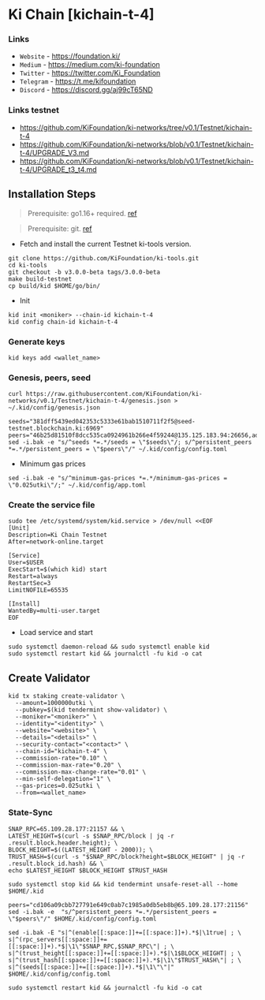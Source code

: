 # Ki Chain [kichain-t-4]
### Links
* `Website` - https://foundation.ki/
* `Medium` - https://medium.com/ki-foundation
* `Twitter` - https://twitter.com/Ki_Foundation
* `Telegram` - https://t.me/kifoundation
* `Discord` - https://discord.gg/aj99cT65ND
### Links testnet
* https://github.com/KiFoundation/ki-networks/tree/v0.1/Testnet/kichain-t-4
* https://github.com/KiFoundation/ki-networks/blob/v0.1/Testnet/kichain-t-4/UPGRADE_V3.md
* https://github.com/KiFoundation/ki-networks/blob/v0.1/Testnet/kichain-t-4/UPGRADE_t3_t4.md

## Installation Steps
>Prerequisite: go1.16+ required. [ref](https://golang.org/doc/install)

>Prerequisite: git. [ref](https://github.com/git/git)

* Fetch and install the current Testnet ki-tools version.
```shell
git clone https://github.com/KiFoundation/ki-tools.git
cd ki-tools
git checkout -b v3.0.0-beta tags/3.0.0-beta
make build-testnet
cp build/kid $HOME/go/bin/
```
* Init
```
kid init <moniker> --chain-id kichain-t-4
kid config chain-id kichain-t-4
```

### Generate keys
```
kid keys add <wallet_name>
```
### Genesis, peers, seed
```
curl https://raw.githubusercontent.com/KiFoundation/ki-networks/v0.1/Testnet/kichain-t-4/genesis.json > ~/.kid/config/genesis.json
```
```
seeds="381dff5439ed042353c5333e61bab1510711f2f5@seed-testnet.blockchain.ki:6969"
peers="46b25d81510f8dcc535ca0924961b266e4f59244@135.125.183.94:26656,ada3bbf64f963e764bfe003276354bd121e80ae0@95.111.248.200:26656,276f6fb420b3595b63c2a13d35868cb530a31578@65.21.159.19:26656,7e5710ee0b1576a78a21a89e1588b6c95ee69873@194.163.137.193:26656,323a5c9ccfb73573cbcd634c497b2a7405b198fa@142.132.137.114:26656"
sed -i.bak -e "s/^seeds *=.*/seeds = \"$seeds\"/; s/^persistent_peers *=.*/persistent_peers = \"$peers\"/" ~/.kid/config/config.toml
```
* Minimum gas prices
```
sed -i.bak -e "s/^minimum-gas-prices *=.*/minimum-gas-prices = \"0.025utki\"/;" ~/.kid/config/app.toml
```
### Create the service file
```
sudo tee /etc/systemd/system/kid.service > /dev/null <<EOF
[Unit]
Description=Ki Chain Testnet
After=network-online.target

[Service]
User=$USER
ExecStart=$(which kid) start
Restart=always
RestartSec=3
LimitNOFILE=65535

[Install]
WantedBy=multi-user.target
EOF
```
* Load service and start
```
sudo systemctl daemon-reload && sudo systemctl enable kid
sudo systemctl restart kid && journalctl -fu kid -o cat
```
## Create Validator
```
kid tx staking create-validator \
  --amount=1000000utki \
  --pubkey=$(kid tendermint show-validator) \
  --moniker="<moniker>" \
  --identity="<identity>" \
  --website="<website>" \
  --details="<details>" \
  --security-contact="<contact>" \
  --chain-id="kichain-t-4" \
  --commission-rate="0.10" \
  --commission-max-rate="0.20" \
  --commission-max-change-rate="0.01" \
  --min-self-delegation="1" \
  --gas-prices=0.025utki \
  --from=<wallet_name>
```
### State-Sync
```
SNAP_RPC=65.109.28.177:21157 && \
LATEST_HEIGHT=$(curl -s $SNAP_RPC/block | jq -r .result.block.header.height); \
BLOCK_HEIGHT=$((LATEST_HEIGHT - 2000)); \
TRUST_HASH=$(curl -s "$SNAP_RPC/block?height=$BLOCK_HEIGHT" | jq -r .result.block_id.hash) && \
echo $LATEST_HEIGHT $BLOCK_HEIGHT $TRUST_HASH
```
```
sudo systemctl stop kid && kid tendermint unsafe-reset-all --home $HOME/.kid
```
```
peers="cd106a09cbb727791e649c0ab7c1985a0db5eb8b@65.109.28.177:21156"
sed -i.bak -e  "s/^persistent_peers *=.*/persistent_peers = \"$peers\"/" $HOME/.kid/config/config.toml
```
```
sed -i.bak -E "s|^(enable[[:space:]]+=[[:space:]]+).*$|\1true| ; \
s|^(rpc_servers[[:space:]]+=[[:space:]]+).*$|\1\"$SNAP_RPC,$SNAP_RPC\"| ; \
s|^(trust_height[[:space:]]+=[[:space:]]+).*$|\1$BLOCK_HEIGHT| ; \
s|^(trust_hash[[:space:]]+=[[:space:]]+).*$|\1\"$TRUST_HASH\"| ; \
s|^(seeds[[:space:]]+=[[:space:]]+).*$|\1\"\"|" $HOME/.kid/config/config.toml
```
```
sudo systemctl restart kid && journalctl -fu kid -o cat
```
